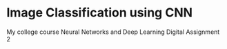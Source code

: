# Image Classification using CNN
My college course Neural Networks and Deep Learning Digital Assignment 2
